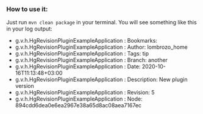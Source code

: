 ### How to use it:

Just run `mvn clean package` in your terminal. 
You will see something like this in your log output:

* g.v.h.HgRevisionPluginExampleApplication : Bookmarks:
* g.v.h.HgRevisionPluginExampleApplication : Author: lombrozo_home
* g.v.h.HgRevisionPluginExampleApplication : Tags: tip
* g.v.h.HgRevisionPluginExampleApplication : Branch: another
* g.v.h.HgRevisionPluginExampleApplication : Date: 2020-10-16T11:13:48+03:00
* g.v.h.HgRevisionPluginExampleApplication : Description: New plugin version
* g.v.h.HgRevisionPluginExampleApplication : Revision: 5
* g.v.h.HgRevisionPluginExampleApplication : Node: 894cdd6dea0e6ea2967e38a65d8ac08aea7167ec





